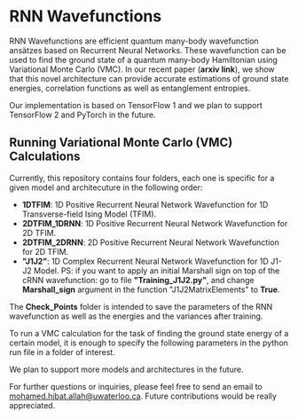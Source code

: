 # RNN Wavefunctions

RNN Wavefunctions are efficient quantum many-body wavefunction ansätzes based on Recurrent Neural Networks. These wavefunction can be used to find the ground state of a quantum many-body Hamiltonian using Variational Monte Carlo (VMC). In our recent paper (**arxiv link**), we show that this novel architecture can provide accurate estimations of ground state energies, correlation functions as well as entanglement entropies.

Our implementation is based on TensorFlow 1 and we plan to support TensorFlow 2 and PyTorch in the future.

## Running Variational Monte Carlo (VMC) Calculations

Currently, this repository contains four folders, each one is specific for a given model and architecuture in the following order:
- **1DTFIM**: 1D Positive Recurrent Neural Network Wavefunction for 1D Transverse-field Ising Model (TFIM).
- **2DTFIM_1DRNN**: 1D Positive Recurrent Neural Network Wavefunction for 2D TFIM.
- **2DTFIM_2DRNN**: 2D Positive Recurrent Neural Network Wavefunction for 2D TFIM.
- **"J1J2"**: 1D Complex Recurrent Neural Network Wavefunction for 1D J1-J2 Model. PS: if you want to apply an initial Marshall sign on top of the cRNN wavefunction: go to file **"Training_J1J2.py"**, and change **Marshall_sign** argument in the function "J1J2MatrixElements" to **True**.

The **Check_Points** folder is intended to save the parameters of the RNN wavefunction as well as the energies and the variances after training.

To run a VMC calculation for the task of finding the ground state energy of a certain model, it is enough to specify the following parameters in the python run file in a folder of interest.

We plan to support more models and architectures in the future.

For further questions or inquiries, please feel free to send an email to mohamed.hibat.allah@uwaterloo.ca. Future contributions would be really appreciated.
